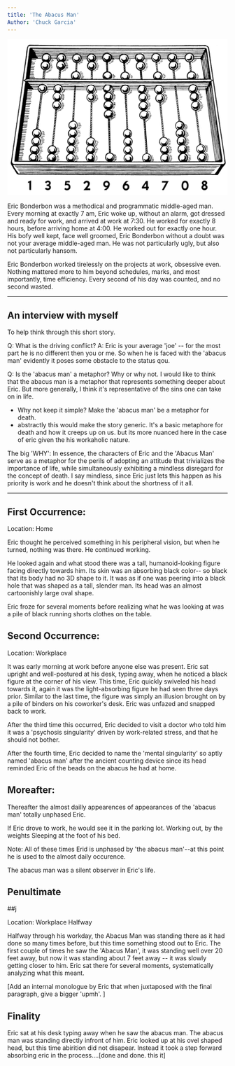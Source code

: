 ```yaml
---
title: 'The Abacus Man'
Author: 'Chuck Garcia'
---
```


![An an Abacus. Credit: [Wikipedia](https://en.wikipedia.org/wiki/Abacus#/media/File:Abacus_(PSF).png)](../../img-src/Abacus_(PSF).jpg)

Eric Bonderbon was a methodical and programmatic middle-aged man. Every morning at exactly 7 am, Eric woke up, without an alarm, got dressed and ready for work, and arrived at work at 7:30. He worked for exactly 8 hours, before arriving home at 4:00. He worked out for exactly one hour. His bofy well kept, face well groomed, Eric Bonderbon without a doubt was not your average middle-aged man. He was not particularly ugly, but also not particularly hansom.

  Eric Bonderbon worked tirelessly on the projects at work, obsessive even. Nothing mattered more to him beyond schedules, marks, and most importantly, time efficiency. Every second of his day was counted, and no second wasted.

  ------------------

  ## An interview with myself
  To help think through this short story.

  Q: What is the driving conflict?
  A: Eric is your average 'joe' -- for the most part he is no different then you or me. So when he is faced with the 'abacus man' evidently it poses some obstacle to the status qou.

  Q: Is the 'abacus man' a metaphor? Why or why not.
  I would like to think that the abacus man is a metaphor that represents something deeper about Eric. But more generally, I think it's representative of the sins one can take on in life.

  - Why not keep it simple? Make the 'abacus man' be a metaphor for death.
  - abstractly this would make the story generic. It's a basic metaphore for death and how it creeps up on us. but its more nuanced here in the case of eric given the his workaholic nature.

  The big 'WHY':
  In essence, the characters of Eric and the 'Abacus Man' serve as a metaphor for the perils of adopting an attitude that trivializes the importance of life, while simultaneously exhibiting a mindless disregard for the concept of death.
  I say mindless, since Eric just lets this happen as his priority is work and he doesn't think about the shortness of it all. 

  ------------------

  ## First Occurrence:
  Location: Home

  Eric thought he perceived something in his peripheral vision, but when he turned, nothing was there. He continued working.

  He looked again and what stood there was a tall, humanoid-looking figure facing directly towards him. Its skin was an absorbing black color-- so black that its body had no 3D shape to it. It was as if one was peering into a black hole that was shaped as a tall, slender man. Its head was an almost cartoonishly large oval shape.

  Eric froze for several moments before realizing what he was looking at was a pile of black running shorts clothes on the table. 

  ## Second Occurrence:
  Location: Workplace

  It was early morning at work before anyone else was present. Eric sat upright and well-postured at his desk, typing away, when he noticed a black figure at the corner of his view. This time, Eric quickly swiveled his head towards it, again it was the light-absorbing figure he had seen three days prior. Similar to the last time, the figure was simply an illusion brought on by a pile of binders on his coworker's desk. Eric was unfazed and snapped back to work.

  After the third time this occurred, Eric decided to visit a doctor who told him it was a 'psychosis singularity' driven by work-related stress, and that he should not bother.

  After the fourth time, Eric decided to name the 'mental singularity' so aptly named 'abacus man' after the ancient counting device since its head reminded Eric of the beads on the abacus he had at home.


  ## Moreafter:

  Thereafter the almost dailly appearences of appearances of the 'abacus man' totally unphased Eric.

  If Eric drove to work, he would see it in the parking lot.
  Working out, by the weights
  Sleeping at the foot of his bed. 

  Note: All of these times Erid is unphased by 'the abacus man'--at this point he is used to the almost daily occurence.

  The abacus man was a silent observer in Eric's life.

  ## Penultimate 

  ##j

  Location: Workplace Halfway

  Halfway through his workday, the Abacus Man was standing there as it had done so many times before, but this time something stood out to Eric. The first couple of times he saw the 'Abacus Man', it was standing well over 20 feet away, but now it was standing about 7 feet away -- it was slowly getting closer to him. Eric sat there for several moments, systematically analyzing what this meant. 

  [Add an internal monologue by Eric that when juxtaposed with the final paragraph, give a bigger 'upmh'. ] 

  ## Finality
  Eric sat at his desk typing away when he saw the abacus man. 
  The abacus man was standing directly infront of him. Eric looked up at his ovel shaped head, but this time abirition did not disapear. Instead it took a step forward absorbing eric in the process....[done and done. this it]
